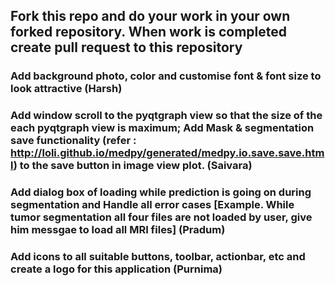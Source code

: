 ## Fork this repo and do your work in your own forked repository. When work is completed create pull request to this repository
 
 ### Add background photo, color and customise font & font size to look attractive (Harsh)
 
 ### Add window scroll to the pyqtgraph view so that the size of the each pyqtgraph view is maximum;  Add Mask & segmentation save functionality (refer : http://loli.github.io/medpy/generated/medpy.io.save.save.html) to the save button in image view plot. (Saivara)
 
 ### Add dialog box of loading while prediction is going on during segmentation and Handle all error cases [Example. While tumor segmentation all four files are not loaded by user, give him messgae to load all MRI files] (Pradum)
 
 ### Add icons to all suitable buttons, toolbar, actionbar, etc  and create a logo for this application (Purnima)
